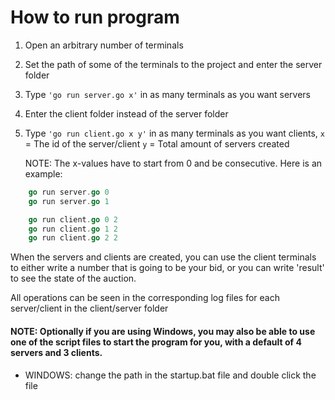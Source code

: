 # How to run program
1. Open an arbitrary number of terminals
2. Set the path of some of the terminals to the project and enter the server folder
3. Type ```'go run server.go x'``` in as many terminals as you want servers
4. Enter the client folder instead of the server folder
5. Type ```'go run client.go x y'``` in as many terminals as you want clients,
    ```x``` = The id of the server/client
    ```y``` = Total amount of servers created
    
    NOTE: The x-values have to start from 0 and be consecutive. Here is an example:
```go
    go run server.go 0
    go run server.go 1

    go run client.go 0 2
    go run client.go 1 2
    go run client.go 2 2
```
When the servers and clients are created, you can use the client terminals to either write a number that is going to be your bid, or you can write 'result' to see the state of the auction.

All operations can be seen in the corresponding log files for each server/client in the client/server folder

#### NOTE: Optionally if you are using Windows, you may also be able to use one of the script files to start the program for you, with a default of 4 servers and 3 clients.
- WINDOWS: change the path in the startup.bat file and double click the file
